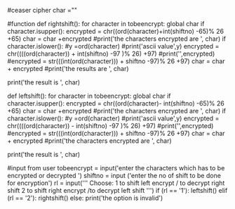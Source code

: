 #ceaser cipher
char =""

#function
def rightshift():
 for character in tobeencrypt:
    global char
    if character.isupper():
        encrypted = chr((ord(character)+int(shiftno) -65)% 26 +65)
        char = char +encrypted
        #print('the characters encrypted are ', char)
    if character.islower():
        #y =ord(character)
        #print('ascii value',y)
        encrypted = chr((((ord(character)) + int(shiftno) -97 )% 26) +97)
        #print('',encrypted)
        #encrypted = str(((int(ord(character))) + shiftno -97)% 26 +97)
        char = char + encrypted
        #print('the results are ', char)

 print('the result is ', char)

    

def leftshift():
 for character in tobeencrypt:
    global char
    if character.isupper():
        encrypted = chr((ord(character)- int(shiftno) -65)% 26 +65)
        char = char +encrypted
        #print('the characters encrypted are ', char)
    if character.islower():
        #y =ord(character)
        #print('ascii value',y)
        encrypted = chr((((ord(character)) - int(shiftno) -97 )% 26) +97)
        #print('',encrypted)
        #encrypted = str(((int(ord(character))) + shiftno -97)% 26 +97)
        char = char + encrypted
        #print('the characters encrypted are ', char)

 print('the result is ', char)



#input from user
tobeencrypt = input('enter the characters which has to be encrypted or decrypted ')
shiftno = input ('enter the no of shift to be done for encryption')
rl = input(''' Choose:
            1 to shift left encrypt  / to decrypt right shift
            2 to shift  right encrypt  /to decrypt left shift
         ''')
if (rl == '1'):
    leftshift()
elif (rl == '2'):
    rightshift()
else:
   print('the option is invalid')



